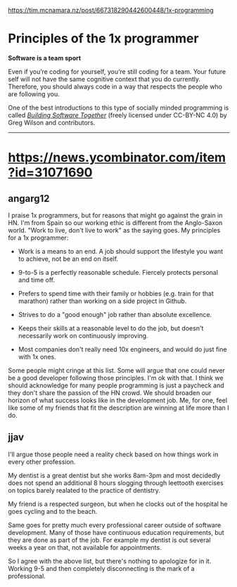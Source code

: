 
https://tim.mcnamara.nz/post/667318290442600448/1x-programming

# Principles of the 1x programmer

**Software is a team sport**

Even if you’re coding for yourself, you’re still coding for a team. Your future self will not have the same cognitive context that you do currently. Therefore, you should always code in a way that respects the people who are following you.

One of the best introductions to this type of socially minded programming is called _[Building Software Together](https://buildtogether.tech/)_ (freely licensed under CC-BY-NC 4.0) by Greg Wilson and contributors.

---

# https://news.ycombinator.com/item?id=31071690

## angarg12

I praise 1x programmers, but for reasons that might go against the grain in HN. I'm from Spain so our working ethic is different from the Anglo-Saxon world. "Work to live, don't live to work" as the saying goes.
My principles for a 1x programmer:

- Work is a means to an end. A job should support the lifestyle you want to achieve, not be an end on itself.

- 9-to-5 is a perfectly reasonable schedule. Fiercely protects personal and time off.

- Prefers to spend time with their family or hobbies (e.g. train for that marathon) rather than working on a side project in Github.

- Strives to do a "good enough" job rather than absolute excellence.

- Keeps their skills at a reasonable level to do the job, but doesn't necessarily work on continuously improving.

- Most companies don't really need 10x engineers, and would do just fine with 1x ones.

Some people might cringe at this list. Some will argue that one could never be a good developer following those principles. I'm ok with that. I think we should acknowledge for many people programming is just a paycheck and they don't share the passion of the HN crowd. We should broaden our horizon of what success looks like in the development job. Me, for one, feel like some of my friends that fit the description are winning at life more than I do.

## jjav

I'll argue those people need a reality check based on how things work in every other profession.

My dentist is a great dentist but she works 8am-3pm and most decidedly does not spend an additional 8 hours slogging through leettooth exercises on topics barely realated to the practice of dentistry.

My friend is a respected surgeon, but when he clocks out of the hospital he goes cycling and to the beach.

Same goes for pretty much every professional career outside of software development. Many of those have continuous education requirements, but they are done as part of the job. For example my dentist is out several weeks a year on that, not available for appointments.

So I agree with the above list, but there's nothing to apologize for in it. Working 9-5 and then completely disconnecting is the mark of a professional.
